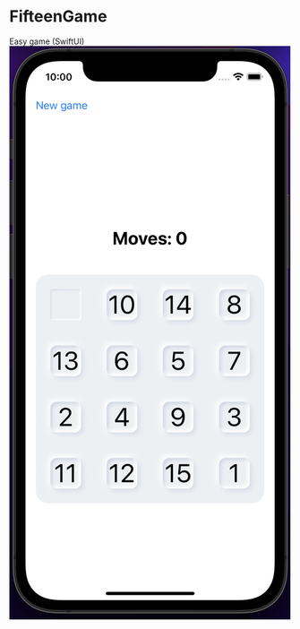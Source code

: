 # FifteenGame
Easy game (SwiftUI)
![Game field](https://github.com/SNikitaSergeevic/FifteenGame/blob/main/FifteenScreen.png)
